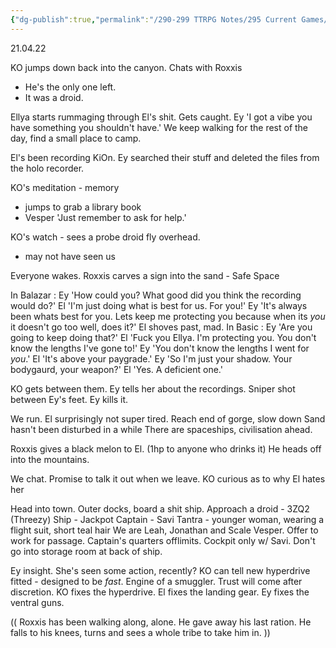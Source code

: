```yaml
---
{"dg-publish":true,"permalink":"/290-299 TTRPG Notes/295 Current Games/12 Sw5e/12.03 Game Notes/5. Breaking Connections/"}
---
```



21.04.22

KO jumps down back into the canyon. Chats with Roxxis
- He's the only one left.
- It was a droid.

Ellya starts rummaging through El's shit.
Gets caught.
Ey 'I got a vibe you have something you shouldn't have.'
We keep walking for the rest of the day, find a small place to camp.

El's been recording KiOn.
Ey searched their stuff and deleted the files from the holo recorder.

KO's meditation - memory
- jumps to grab a library book
- Vesper 'Just remember to ask for help.'

KO's watch - sees a probe droid fly overhead. 
- may not have seen us

Everyone wakes. Roxxis carves a sign into the sand - Safe Space

In Balazar :
Ey 'How could you? What good did you think the recording would do?'
El 'I'm just doing what is best for us. For you!'
Ey 'It's always been whats best for you. Lets keep me protecting you because when its _you_ it doesn't go too well, does it?'
El shoves past, mad.
In Basic :
Ey 'Are you going to keep doing that?'
El 'Fuck you Ellya. I'm protecting you. You don't know the lengths I've gone to!'
Ey 'You don't know the lengths I went for _you_.'
El 'It's above your paygrade.'
Ey 'So I'm just your shadow. Your bodygaurd, your weapon?'
El 'Yes. A deficient one.'

KO gets between them.
Ey tells her about the recordings.
Sniper shot between Ey's feet.
Ey kills it.

We run. El surprisingly not super tired.
Reach end of gorge, slow down
Sand hasn't been disturbed in a while
There are spaceships, civilisation ahead.

Roxxis gives a black melon to El. (1hp to anyone who drinks it)
He heads off into the mountains.

We chat. Promise to talk it out when we leave.
KO curious as to why El hates her

Head into town. Outer docks, board a shit ship.
Approach a droid - 3ZQ2 (Threezy)
Ship - Jackpot
Captain - Savi Tantra - younger woman, wearing a flight suit, short teal hair
We are Leah, Jonathan and Scale Vesper.
Offer to work for passage.
Captain's quarters offlimits. Cockpit only w/ Savi. Don't go into storage room at back of ship.

Ey insight. She's seen some action, recently?
KO can tell new hyperdrive fitted - designed to be _fast_. Engine of a smuggler.
Trust will come after discretion.
KO fixes the hyperdrive. El fixes the landing gear. Ey fixes the ventral guns.

(( Roxxis has been walking along, alone. He gave away his last ration. He falls to his knees, turns and sees a whole tribe to take him in. ))